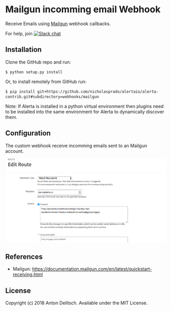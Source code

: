 Mailgun incomming email Webhook
==============

Receive Emails using [Mailgun](https://documentation.mailgun.com/en/latest/quickstart-receiving.html) webhook callbacks.

For help, join [![Slack chat](https://img.shields.io/badge/chat-on%20slack-blue?logo=slack)](https://slack.alerta.dev)

Installation
------------

Clone the GitHub repo and run:

    $ python setup.py install

Or, to install remotely from GitHub run:

    $ pip install git+https://github.com/nicholasprado/alertaio/alerta-contrib.git#subdirectory=webhooks/mailgun

Note: If Alerta is installed in a python virtual environment then plugins
need to be installed into the same environment for Alerta to dynamically
discover them.

Configuration
-------------

The custom webhook receive incomming emails sent to an Mailgun account.

![Mailgun Webhooks](./images/mailgun-webhook.png)


References
----------

  * Mailgun: https://documentation.mailgun.com/en/latest/quickstart-receiving.html

License
-------

Copyright (c) 2018 Anton Delitsch. Available under the MIT License.
